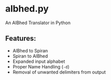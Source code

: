 albhed.py
=========
An AlBhed Translator in Python

Features:
---------
* AlBhed to Spiran
* Spiran to AlBhed
* Expanded input alphabet
* Proper Name Handling (`-d`)
* Removal of unwanted delimiters from output
